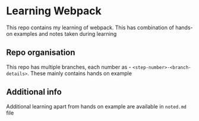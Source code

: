 # Learning Webpack

This repo contains my learning of webpack. This has combination of hands-on examples and notes taken during learning

## Repo organisation
This repo has multiple branches, each number as - `<step-number>-<branch-details>`. These mainly contains hands on example

## Additional info
Additional learning apart from hands on example are available in `noted.md` file